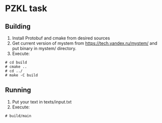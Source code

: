 # PZKL task
## Building

1. Install Protobuf and cmake from desired sources
2. Get current version of mystem from https://tech.yandex.ru/mystem/ and put binary in mystem/ directory.
3. Execute:
```
# cd build
# cmake ..
# cd ../
# make -C build
```

## Running

1. Put your text in texts/input.txt
2. Execute:
```
# build/main
```
